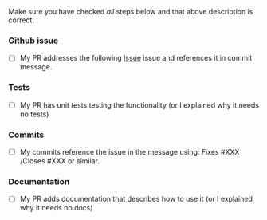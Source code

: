 Make sure you have checked _all_ steps below and that above description is correct.

### Github issue
- [ ] My PR addresses the following [Issue](https://github.com/GoogleCloudPlatform/oozie-to-airflow/issues/XXX)
issue and references it in commit message.

### Tests
- [ ] My PR has unit tests testing the functionality (or I explained why it needs no tests)

### Commits
- [ ] My commits reference the issue in the message using: Fixes #XXX /Closes #XXX or similar.

### Documentation
- [ ] My PR adds documentation that describes how to use it (or I explained why it needs no docs)
